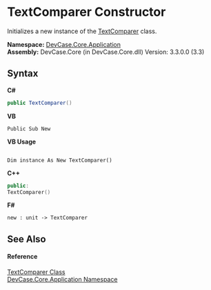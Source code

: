 # TextComparer Constructor 
 

Initializes a new instance of the <a href="T_DevCase_Core_Application_TextComparer">TextComparer</a> class.

**Namespace:**&nbsp;<a href="N_DevCase_Core_Application">DevCase.Core.Application</a><br />**Assembly:**&nbsp;DevCase.Core (in DevCase.Core.dll) Version: 3.3.0.0 (3.3)

## Syntax

**C#**<br />
``` C#
public TextComparer()
```

**VB**<br />
``` VB
Public Sub New
```

**VB Usage**<br />
``` VB Usage

Dim instance As New TextComparer()
```

**C++**<br />
``` C++
public:
TextComparer()
```

**F#**<br />
``` F#
new : unit -> TextComparer
```


## See Also


#### Reference
<a href="T_DevCase_Core_Application_TextComparer">TextComparer Class</a><br /><a href="N_DevCase_Core_Application">DevCase.Core.Application Namespace</a><br />